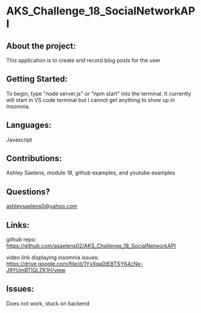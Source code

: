 # AKS_Challenge_18_SocialNetworkAPI

## About the project:

This application is to create and record blog posts for the user

## Getting Started:

To begin, type "node server.js" or "npm start" into the terminal. It currently will start in VS code terminal but I cannot get anything to show up in insomnia.

## Languages:

Javascript 

## Contributions:

 Ashley Saelens, module 18, github examples, and youtube examples

## Questions?

ashleysaelens0@yahoo.com

## Links:

github repo: https://github.com/asaelens02/AKS_Challenge_18_SocialNetworkAPI

video link displaying insomnia issues: https://drive.google.com/file/d/1YyXqa0tE8TSY64cNe-J9YUmBTlQLZK1H/view



## Issues:

Does not work, stuck on backend

